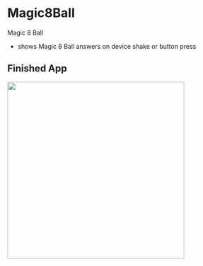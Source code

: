 # Magic8Ball
Magic 8 Ball
- shows Magic 8 Ball answers on device shake or button press

## Finished App
<img src="https://github.com/mjpb123/Magic8Ball/tree/master/FinishedApp.png" width="400">
